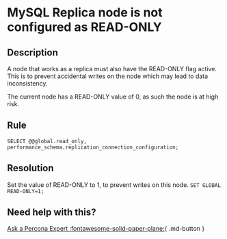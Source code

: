 # MySQL Replica node is not configured as READ-ONLY

## Description
A node that works as a replica must also have the READ-ONLY flag active. 
This is to prevent accidental writes on the node which may lead to data inconsistency.

The current node has a READ-ONLY value of 0, as such the node is at high risk. 



## Rule
`SELECT @@global.read_only, performance_schema.replication_connection_configuration;`


## Resolution
Set the value of READ-ONLY to 1, to prevent writes on this node.
`SET GLOBAL READ-ONLY=1;`

## Need help with this?

[Ask a Percona Expert :fontawesome-solid-paper-plane:](https://www.percona.com/about-percona/contact?utm_source=pmm&utm_medium=banner&utm_campaign=advisors_readmore){ .md-button }